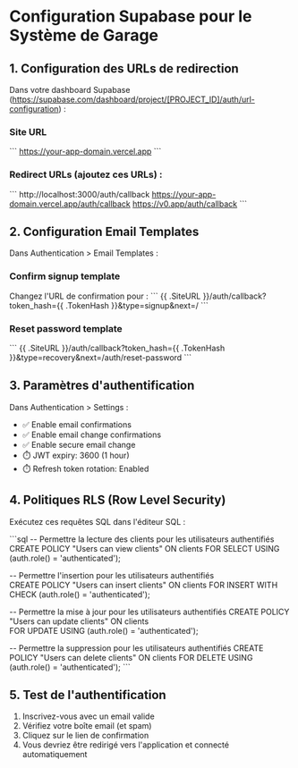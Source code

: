 # Configuration Supabase pour le Système de Garage

## 1. Configuration des URLs de redirection

Dans votre dashboard Supabase (https://supabase.com/dashboard/project/[PROJECT_ID]/auth/url-configuration) :

### Site URL
\`\`\`
https://your-app-domain.vercel.app
\`\`\`

### Redirect URLs (ajoutez ces URLs) :
\`\`\`
http://localhost:3000/auth/callback
https://your-app-domain.vercel.app/auth/callback
https://v0.app/auth/callback
\`\`\`

## 2. Configuration Email Templates

Dans Authentication > Email Templates :

### Confirm signup template
Changez l'URL de confirmation pour :
\`\`\`
{{ .SiteURL }}/auth/callback?token_hash={{ .TokenHash }}&type=signup&next=/
\`\`\`

### Reset password template  
\`\`\`
{{ .SiteURL }}/auth/callback?token_hash={{ .TokenHash }}&type=recovery&next=/auth/reset-password
\`\`\`

## 3. Paramètres d'authentification

Dans Authentication > Settings :

- ✅ Enable email confirmations
- ✅ Enable email change confirmations  
- ✅ Enable secure email change
- ⏱️ JWT expiry: 3600 (1 hour)
- ⏱️ Refresh token rotation: Enabled

## 4. Politiques RLS (Row Level Security)

Exécutez ces requêtes SQL dans l'éditeur SQL :

\`\`\`sql
-- Permettre la lecture des clients pour les utilisateurs authentifiés
CREATE POLICY "Users can view clients" ON clients
FOR SELECT USING (auth.role() = 'authenticated');

-- Permettre l'insertion pour les utilisateurs authentifiés  
CREATE POLICY "Users can insert clients" ON clients
FOR INSERT WITH CHECK (auth.role() = 'authenticated');

-- Permettre la mise à jour pour les utilisateurs authentifiés
CREATE POLICY "Users can update clients" ON clients  
FOR UPDATE USING (auth.role() = 'authenticated');

-- Permettre la suppression pour les utilisateurs authentifiés
CREATE POLICY "Users can delete clients" ON clients
FOR DELETE USING (auth.role() = 'authenticated');
\`\`\`

## 5. Test de l'authentification

1. Inscrivez-vous avec un email valide
2. Vérifiez votre boîte email (et spam)
3. Cliquez sur le lien de confirmation
4. Vous devriez être redirigé vers l'application et connecté automatiquement
